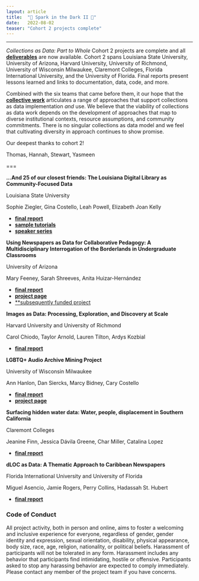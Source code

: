 ```yaml
---
layout: article
title:  "💫 Spark in the Dark II 💫"
date:   2022-08-02 
teaser: "Cohort 2 projects complete"
---
```

---

*Collections as Data: Part to Whole* Cohort 2 projects are complete and all [**deliverables**](https://osf.io/r9n3s/wiki/home/) are now available. Cohort 2 spans Louisiana State University, University of Arizona, Harvard University, University of Richmond, University of Wisconsin Milwaukee, Claremont Colleges, Florida International University, and the University of Florida. Final reports present lessons learned and links to documentation, data, code, and more. 

Combined with the six teams that came before them, it our hope that the [**collective work**](https://osf.io/r9n3s/wiki/home/) articulates a range of approaches that support collections as data implementation *and* use. We believe that the viability of collections as data work depends on the development of approaches that map to diverse institutional contexts, resource assumptions, and community commitments. There is no singular collections as data model and we feel that cultivating diversity in approach continues to show promise. 

Our deepest thanks to cohort 2!

Thomas, Hannah, Stewart, Yasmeen 

===


**…And 25 of our closest friends: The Louisiana Digital Library as Community-Focused Data**

Louisiana State University 

Sophie Ziegler, Gina Costello, Leah Powell, Elizabeth Joan Kelly

* [**final report**](https://osf.io/m7xzh/)
* [**sample tutorials**](https://louisianadigitallibrary.org/LDLasData/sample-tutorials)
* [**speaker series**](https://www.youtube.com/playlist?list=PLCxbFe0W17cPkkJ0MbnN2uA2QlLT_TPA0)

**Using Newspapers as Data for Collaborative Pedagogy: A Multidisciplinary Interrogation of the Borderlands in Undergraduate Classrooms**

University of Arizona

Mary Feeney, Sarah Shreeves, Anita Huizar-Hernández

* [**final report**](https://osf.io/sb9dw/)
* [**project page**](https://libguides.library.arizona.edu/newspapers-as-data)
* [**subsequently funded project](http://borderlands.digitalscholarship.library.arizona.edu/)

**Images as Data: Processing, Exploration, and Discovery at Scale**

Harvard University and University of Richmond

Carol Chiodo, Taylor Arnold, Lauren Tilton, Ardys Kozbial

* [**final report**](https://osf.io/q5vuh/)

**LGBTQ+ Audio Archive Mining Project**

University of Wisconsin Milwaukee

Ann Hanlon, Dan Siercks, Marcy Bidney, Cary Costello

* [**final report**](https://osf.io/pjes7/)
* [**project page**](https://uwm.edu/libraries/digital-collections/lgbtq-av/)

**Surfacing hidden water data: Water, people, displacement in Southern California**

Claremont Colleges

Jeanine Finn, Jessica Dávila Greene, Char Miller, Catalina Lopez

* [**final report**](https://osf.io/jqf6d/)

**dLOC as Data: A Thematic Approach to Caribbean Newspapers**

Florida International University and University of Florida

Miguel Asencio, Jamie Rogers, Perry Collins, Hadassah St. Hubert

* [**final report**](https://osf.io/v5aeg/)





### Code of Conduct

All project activity, both in person and online, aims to foster a welcoming and inclusive experience for everyone, regardless of gender, gender identity and expression, sexual orientation, disability, physical appearance, body size, race, age, religion, nationality, or political beliefs. Harassment of participants will not be tolerated in any form. Harassment includes any behavior that participants find intimidating, hostile or offensive. Participants asked to stop any harassing behavior are expected to comply immediately. Please contact any member of the project team if you have concerns.
